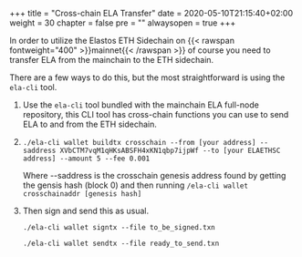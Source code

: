 +++
title = "Cross-chain ELA Transfer"
date = 2020-05-10T21:15:40+02:00
weight = 30
chapter = false
pre = ""
alwaysopen = true
+++

In order to utilize the Elastos ETH Sidechain on {{< rawspan fontweight="400" >}}mainnet{{< /rawspan >}} of course
you need to transfer ELA from the mainchain to the ETH sidechain.

There are a few ways to do this, but the most straightforward is using the `ela-cli` tool.

1. Use the `ela-cli` tool bundled with the mainchain ELA full-node repository, this CLI tool has cross-chain functions 
    you can use to send ELA to and from the ETH sidechain. 
    
2. `./ela-cli wallet buildtx crosschain --from [your address] --saddress XVbCTM7vqM1qHKsABSFH4xKN1qbp7ijpWf --to [your ELAETHSC address] --amount 5 --fee 0.001`
    
    Where --saddress is the crosschain genesis address found by getting the gensis hash (block 0) and then running `/ela-cli wallet crosschainaddr [genesis hash]`
    
3. Then sign and send this as usual.

    `./ela-cli wallet signtx --file to_be_signed.txn`
    
    `./ela-cli wallet sendtx --file ready_to_send.txn`


 


